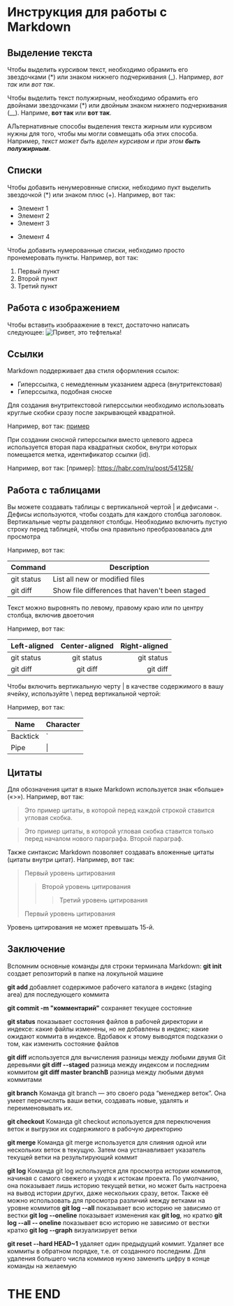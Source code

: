 # Инструкция для работы с Markdown

## Выделение текста

Чтобы выделить курсивом текст, необходимо обрамить его звездочками (*) или знаком нижнего подчеркивания (_). Например, *вот так* или _вот так_.

Чтобы выделить текст полужирным, необходимо обрамить его двойнами звездочками (*) или двойным знаком нижнего подчеркивания (__). Наприме, **вот так** или __вот так__.

АЛьтернативные способы выделения текста жирным или курсивом нужны для того, чтобы мы могли совмещать оба этих способа. Например, _текст может быть вделен курсивом и при этом **быть полужирным**_.

## Списки

Чтобы добавить ненумеровнные списки, небходимо пукт выделить звездочкой (*) или знаком плюс (+). Например, вот так:
* Элемент 1
* Элемент 2
* Элемент 3
+ Элемент 4

Чтобы добавить нумерованные списки, небходимо просто пронемеровать пункты. Например, вот так:
1. Первый пункт
2. Второй пункт
3. Третий пункт

## Работа с изображением

Чтобы вставить изобраажение в текст, достаточно написать следующее: ![Привет, это тефтелька!](%D1%84%D0%BE%D1%82%D0%BE.jpeg)

## Ссылки

Markdown поддерживает два стиля оформления ссылок:
* Гиперссылка, с немедленным указанием адреса (внутритекстовая)
* Гиперссылка, подобная сноске

Для создания внутритекстовой гиперссылки необходимо использовать круглые скобки сразу после закрывающей квадратной. 

Например, вот так: [пример](https://habr.com/ru/post/541258/)

При создании сносной гиперссылки вместо целевого адреса используется вторая пара квадратных скобок, внутри которых помещается метка, идентификатор ссылки (id).

Например, вот так: 
[пример]: https://habr.com/ru/post/541258/

## Работа с таблицами

Вы можете создавать таблицы с вертикальной чертой | и дефисами -. Дефисы используются, чтобы создать для каждого столбца заголовок. Вертикальные черты разделяют столбцы. Необходимо включить пустую строку перед таблицей, чтобы она правильно преобразовалась для просмотра

Например, вот так: 

| Command | Description |
| --- | --- |
| git status | List all new or modified files |
| git diff | Show file differences that haven't been staged |

Текст можно выровнять по левому, правому краю или по центру столбца, включив двоеточия

Например, вот так: 

| Left-aligned | Center-aligned | Right-aligned |
| :---         |     :---:      |          ---: |
| git status   | git status     | git status    |
| git diff     | git diff       | git diff      |

Чтобы включить вертикальную черту | ​​в качестве содержимого в вашу ячейку, используйте \ перед вертикальной чертой:

Например, вот так: 

| Name     | Character |
| ---      | ---       |
| Backtick | `         |
| Pipe     | \|        |

## Цитаты

Для обозначения цитат в языке Markdown используется знак «больше» («>»). Например, вот так: 
>Это пример цитаты,
>в которой перед каждой строкой
>ставится угловая скобка.

>Это пример цитаты, 
в которой угловая скобка ставится 
только перед началом нового параграфа.
>Второй параграф.

Также синтаксис Markdown позволяет создавать вложенные цитаты (цитаты внутри цитат). Например, вот так: 

> Первый уровень цитирования
>> Второй уровень цитирования
>>> Третий уровень цитирования
>
>Первый уровень цитирования

Уровень цитирования не может превышать 15-й.

## Заключение 

Вспомним основные команды для строки терминала 
Markdown:
**git init** создает репозиторий в папке на локульной машине

**git add** добавляет содержимое рабочего каталога в индекс (staging area) для последующего коммита

**git commit -m "комментарий"** сохраняет текущее состояние

**git status** показывает состояния файлов в рабочей директории и индексе: какие файлы изменены, но не добавлены в индекс; какие ожидают коммита в индексе. Вдобавок к этому выводятся подсказки о том, как изменить состояние файлов

**git diff** 
используется для вычисления разницы между любыми двумя Git деревьями
**git diff --staged** разница между индексом и последним коммитом
**git diff master branchB** разница между любыми двумя коммитами

**git branch** 
Команда git branch — это своего рода “менеджер веток”. Она умеет перечислять ваши ветки, создавать новые, удалять и переименовывать их.

**git checkout**
Команда git checkout используется для переключения веток и выгрузки их содержимого в рабочую директорию

**git merge**
Команда git merge используется для слияния одной или нескольких веток в текущую. Затем она устанавливает указатель текущей ветки на результирующий коммит

**git log**
Команда git log используется для просмотра истории коммитов, начиная с самого свежего и уходя к истокам проекта. По умолчанию, она показывает лишь историю текущей ветки, но может быть настроена на вывод истории других, даже нескольких сразу, веток. Также её можно использовать для просмотра различий между ветками на уровне коммитов
**git log --all** показывает всю историю не зависимо от вестки
**git log --oneline** показывает изменения как **git log**, но кратко
**git log --all -- oneline** показывает всю историю не зависимо от вестки кратко
**git log --graph** визуализирует ветки 

**git reset --hard HEAD~1** удаляет один предыдущий коммит.
Удаляет все коммиты в обратном порядке, т.е. от созданного последним. Для удаления большего числа коммиов нужно заменить цифру в конце команды на желаемую


# THE END #